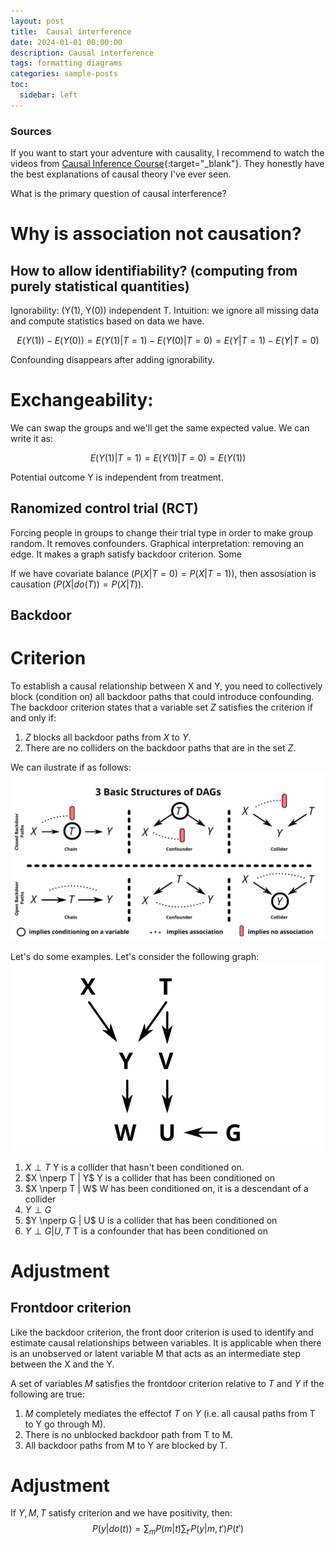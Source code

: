 ```yaml
---
layout: post
title:  Causal interference
date: 2024-01-01 00:00:00
description: Causal interference
tags: formatting diagrams
categories: sample-posts
toc:
  sidebar: left
---
```


### Sources

If you want to start your adventure with causality, I recommend to watch the videos from [Causal Inference Course](https://www.bradyneal.com/causal-inference-course){:target="_blank"}. They honestly have the best explanations of causal theory I've ever seen.

What is the primary question of causal interference?

# Why is association not causation?

## How to allow identifiability? (computing from purely statistical quantities)

Ignorability: (Y(1), Y(0)) independent T. Intuition: we ignore all missing data and compute statistics based on data we have.

$$E(Y(1)) - E(Y(0)) = E(Y(1)|T = 1) - E(Y(0) | T = 0) = E(Y|T = 1) - E(Y|T = 0)$$

Confounding disappears after adding ignorability.

# Exchangeability:

We can swap the groups and we'll get the same expected value. We can write it as:

$$E(Y(1) | T = 1) = E(Y(1) | T = 0)= E(Y(1))$$

Potential outcome Y is independent from treatment.

## Ranomized control trial (RCT)

Forcing people in groups to change their trial type in order to make group random. It removes confounders. Graphical interpretation: removing an edge. It makes a graph satisfy backdoor criterion. Some 

If we have covariate balance ($P(X | T = 0) = P(X | T = 1)$), then assosiation is causation ($P(X | do(T)) = P (X | T)$).

## Backdoor 

# Criterion

To establish a causal relationship between X and Y, you need to collectively block (condition on) all backdoor paths that could introduce confounding. 
The backdoor criterion states that a variable set $Z$ satisfies the criterion if and only if:
1. $Z$ blocks all backdoor paths from $X$ to $Y$.
2. There are no colliders on the backdoor paths that are in the set $Z$.

We can ilustrate if as follows:
![Backdoor](/assets/img/openbackdoor.svg)

Let's do some examples. Let's consider the following graph:
![Backdoor-example](/assets/img/biasexamples.svg)

1. $X \perp T$
Y is a collider that hasn't been conditioned on.
2. $X \nperp T | Y$
Y is a collider that has been conditioned on
3. $X \nperp T | W$
W has been conditioned on, it is a descendant of a collider 
4. $Y \perp G$
5. $Y \nperp G | U$
U is a collider that has been conditioned on
6. $Y \perp G | U, T$
T is a confounder that has been conditioned on

# Adjustment


## Frontdoor criterion

Like the backdoor criterion, the front door criterion is used to identify and estimate causal relationships between variables. It is applicable when there is an unobserved or latent variable M that acts as an intermediate step between the X and the Y. 

A set of variables $M$ satisfies the frontdoor criterion relative to $T$ and $Y$ if the following are true:
1. $M$ completely mediates the effectof $T$ on $Y$ (i.e. all causal paths from T to Y go through M).
2. There is no unblocked backdoor path from T to M.
3. All backdoor paths from M to Y are blocked by T.


# Adjustment
If $Y, M, T$ satisfy criterion and we have positivity, then:
$$ P(y|do(t)) = \sum_m P(m|t) \sum _{t'} P(y|m, t')P(t') $$

